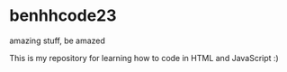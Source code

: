 # benhhcode23
amazing stuff, be amazed


This is my repository for learning how to code in HTML and JavaScript :)
